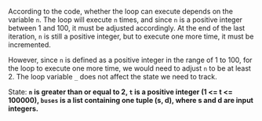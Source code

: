 According to the code, whether the loop can execute depends on the variable `n`. The loop will execute `n` times, and since `n` is a positive integer between 1 and 100, it must be adjusted accordingly. At the end of the last iteration, `n` is still a positive integer, but to execute one more time, it must be incremented. 

However, since `n` is defined as a positive integer in the range of 1 to 100, for the loop to execute one more time, we would need to adjust `n` to be at least 2. The loop variable `_` does not affect the state we need to track.

State: **`n` is greater than or equal to 2, `t` is a positive integer (1 <= t <= 100000), `buses` is a list containing one tuple (s, d), where s and d are input integers.**